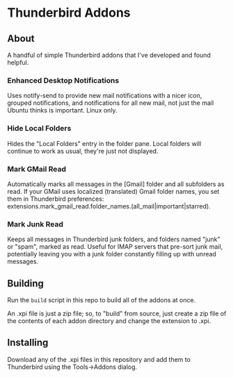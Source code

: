 # Thunderbird Addons

## About
A handful of simple Thunderbird addons that I've developed and found helpful.

### Enhanced Desktop Notifications
Uses notify-send to provide new mail notifications with a nicer icon, grouped notifications, and notifications for all new mail, not just the mail Ubuntu thinks is important. Linux only.

### Hide Local Folders
Hides the "Local Folders" entry in the folder pane.  Local folders will continue to work as usual, they're just not displayed.

### Mark GMail Read
Automatically marks all messages in the [Gmail] folder and all subfolders as read. If your GMail uses localized (translated) Gmail folder names, you set them in Thunderbird preferences: extensions.mark_gmail_read.folder_names.(all_mail|important|starred).

### Mark Junk Read
Keeps all messages in Thunderbird junk folders, and folders named "junk" or "spam", marked as read.  Useful for IMAP servers that pre-sort junk mail, potentially leaving you with a junk folder constantly filling up with unread messages.

## Building
Run the `build` script in this repo to build all of the addons at once.

An .xpi file is just a zip file; so, to "build" from source, just create a zip file of the contents of each addon directory and change the extension to .xpi.

## Installing
Download any of the .xpi files in this repository and add them to Thunderbird using the Tools->Addons dialog.

